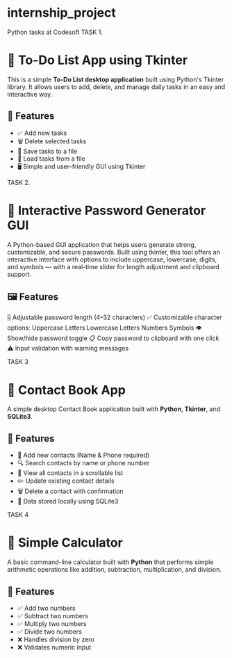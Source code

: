 # internship_project
Python tasks at Codesoft
TASK 1.
# 📝 To-Do List App using Tkinter

This is a simple **To-Do List desktop application** built using Python's Tkinter library. It allows users to add, delete, and manage daily tasks in an easy and interactive way.

## 📌 Features

- ✅ Add new tasks
- 🗑️ Delete selected tasks
- 💾 Save tasks to a file
- 📂 Load tasks from a file
- 🖥️ Simple and user-friendly GUI using Tkinter

TASK 2.
# 🔐 Interactive Password Generator GUI
A Python-based GUI application that helps users generate strong, customizable, and secure passwords. Built using tkinter, this tool offers an interactive interface with options to include uppercase, lowercase, digits, and symbols — with a real-time slider for length adjustment and clipboard support.
## 🖼️ Features
🎚️ Adjustable password length (4–32 characters)
✅ Customizable character options:
Uppercase Letters
Lowercase Letters
Numbers
Symbols
👁️ Show/hide password toggle
📋 Copy password to clipboard with one click
⚠️ Input validation with warning messages

TASK 3
# 📒 Contact Book App
A simple desktop Contact Book application built with **Python**, **Tkinter**, and **SQLite3**.
## 📌 Features
- 📝 Add new contacts (Name & Phone required)
- 🔍 Search contacts by name or phone number
- 📜 View all contacts in a scrollable list
- ✏️ Update existing contact details
- 🗑️ Delete a contact with confirmation
- 💾 Data stored locally using SQLite3


TASK 4
# 🧮 Simple Calculator
A basic command-line calculator built with **Python** that performs simple arithmetic operations like addition, subtraction, multiplication, and division.
## 🚀 Features
- ✅ Add two numbers
- ✅ Subtract two numbers
- ✅ Multiply two numbers
- ✅ Divide two numbers
- ❌ Handles division by zero
- ❌ Validates numeric input

